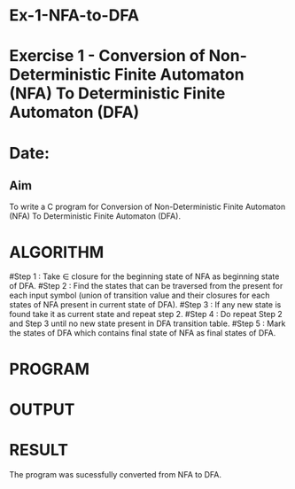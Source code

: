 
# Ex-1-NFA-to-DFA
# Exercise 1 - Conversion of Non-Deterministic Finite Automaton (NFA) To Deterministic Finite Automaton (DFA)

# Date: 
## Aim
To write a C program for Conversion of Non-Deterministic Finite Automaton (NFA) To 
Deterministic Finite Automaton (DFA).
# ALGORITHM
#Step 1 : Take ∈ closure for the beginning state of NFA as beginning state of DFA. 
#Step 2 : Find the states that can be traversed from the present for each input symbol (union of 
transition value and their closures for each states of NFA present in current state of DFA). 
#Step 3 : If any new state is found take it as current state and repeat step 2. 
#Step 4 : Do repeat Step 2 and Step 3 until no new state present in DFA transition table. 
#Step 5 : Mark the states of DFA which contains final state of NFA as final states of DFA.
# PROGRAM
# OUTPUT 
# RESULT
The program was sucessfully converted from NFA to DFA.

